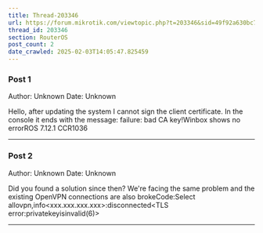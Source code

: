 ```yaml
---
title: Thread-203346
url: https://forum.mikrotik.com/viewtopic.php?t=203346&sid=49f92a630bc7970d8ca50523be880e8f
thread_id: 203346
section: RouterOS
post_count: 2
date_crawled: 2025-02-03T14:05:47.825459
---
```


### Post 1
Author: Unknown
Date: Unknown

Hello, after updating the system I cannot sign the client certificate. In the console it ends with the message: failure: bad CA key!Winbox shows no errorROS 7.12.1 CCR1036

---
### Post 2
Author: Unknown
Date: Unknown

Did you found a solution since then? We're facing the same problem and the existing OpenVPN connections are also brokeCode:Select allovpn,info<xxx.xxx.xxx.xxx>:disconnected<TLS error:privatekeyisinvalid(6)>

---
